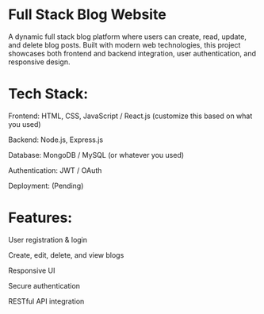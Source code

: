# Full Stack Blog Website
A dynamic full stack blog platform where users can create, read, update, and delete blog posts. Built with modern web technologies, this project showcases both frontend and backend integration, user authentication, and responsive design.

# Tech Stack:
Frontend: HTML, CSS, JavaScript / React.js (customize this based on what you used)

Backend: Node.js, Express.js

Database: MongoDB / MySQL (or whatever you used)

Authentication: JWT / OAuth

Deployment: (Pending)


# Features:
User registration & login

Create, edit, delete, and view blogs

Responsive UI

Secure authentication

RESTful API integration
